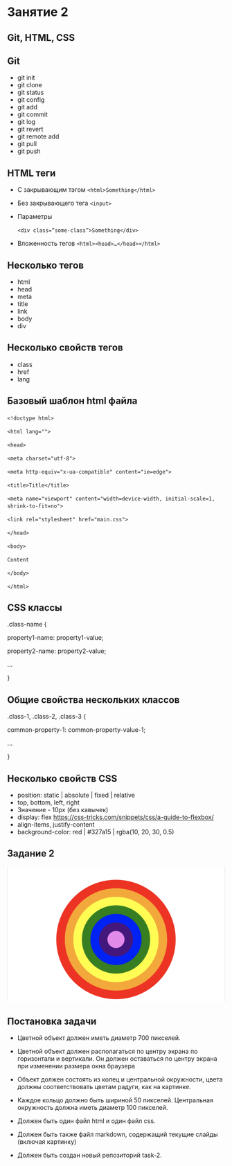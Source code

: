 # **Занятие 2**
## Git, HTML, CSS

## **Git**

* git init
* git clone
* git status
* git config
* git add
* git commit
* git log
* git revert
* git remote add
* git pull
* git push

## **HTML теги**

* С закрывающим тэгом `<html>Something</html>`
* Без закрывающего тега `<input>`
* Параметры

  `<div class=“some-class”>Something</div>`
* Вложенность тегов `<html><head>…</head></html>`

## **Несколько тегов**

* html
* head
* meta
* title
* link
* body
* div

## **Несколько свойств тегов**

* class
* href
* lang

## **Базовый шаблон html файла**

`<!doctype html>`

`<html lang="">`

`<head>`

`<meta charset="utf-8">`

`<meta http-equiv="x-ua-compatible" content="ie=edge">`

`<title>Title</title>`

`<meta name="viewport" content="width=device-width, initial-scale=1, shrink-to-fit=no">`

`<link rel="stylesheet" href="main.css">`

`</head>`

`<body>`

`Content`

`</body>`

`</html>`


## **CSS классы**

.class-name {


property1-name: property1-value;


property2-name: property2-value;


…


}

## **Общие свойства нескольких классов**

.class-1, .class-2, .class-3 {

common-property-1: common-property-value-1;

…

}

## **Несколько свойств CSS**

* position: static | absolute | fixed | relative
* top, bottom, left, right
* Значение - 10px (без кавычек)
* display: flex 
https://css-tricks.com/snippets/css/a-guide-to-flexbox/
* align-items, justify-content
* background-color: red | #327a15 | rgba(10, 20, 30, 0.5)

## **Задание 2**

![alt text](circle.png)

## **Постановка задачи**

* Цветной объект должен иметь диаметр 700 пикселей.
* Цветной объект должен располагаться по центру экрана по горизонтали и
вертикали. Он должен оставаться по центру экрана при изменении размера окна
браузера

* Объект должен состоять из колец и центральной окружности, цвета должны
соответствовать цветам радуги, как на картинке.
* Каждое кольцо должно быть шириной 50 пикселей. Центральная окружность
должна иметь диаметр 100 пикселей.
* Должен быть один файл html и один файл css.
* Должен быть также файл markdown, содержащий текущие слайды (включая
картинку)
* Должен быть создан новый репозиторий task-2.